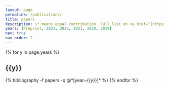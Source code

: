 ```yaml
---
layout: page
permalink: /publications/
title: papers
description: \* means equal contribution. Full list on <a href="[https://www.nature.com/articles/s42256-023-00626-4](https://scholar.google.com/citations?user=uZXQuYAAAAAJ&hl=zh-CN)">Google Scholar</a>.
years: [Preprint, 2023, 2022, 2021, 2020, 2019]
nav: true
nav_order: 2
---
```


<div class="publications">

{% for y in page.years %}
  <h2 class="year">{{y}}</h2>
  {% bibliography -f papers -q @*[year={{y}}]* %}
{% endfor %}

</div>
